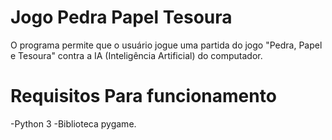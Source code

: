 # Jogo Pedra Papel Tesoura
O programa permite que o usuário jogue uma partida do jogo "Pedra, Papel e Tesoura" contra a IA (Inteligência Artificial) do computador.
# Requisitos Para funcionamento 
-Python 3
-Biblioteca pygame.
